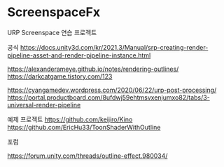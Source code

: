 # ScreenspaceFx
URP Screenspace 연습 프로젝트


공식
https://docs.unity3d.com/kr/2021.3/Manual/srp-creating-render-pipeline-asset-and-render-pipeline-instance.html

https://alexanderameye.github.io/notes/rendering-outlines/
https://darkcatgame.tistory.com/123

https://cyangamedev.wordpress.com/2020/06/22/urp-post-processing/
https://portal.productboard.com/8ufdwj59ehtmsvxenjumxo82/tabs/3-universal-render-pipeline

예제 프로젝트
https://github.com/keijiro/Kino
https://github.com/EricHu33/ToonShaderWithOutline

포럼

https://forum.unity.com/threads/outline-effect.980034/
